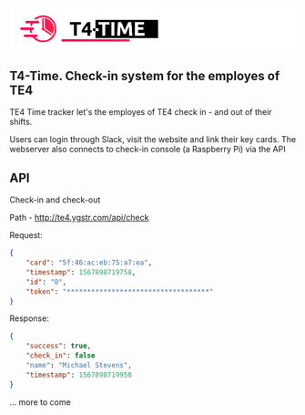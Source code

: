 ![Banner](cdn/img/banner.png)

## T4-Time. Check-in system for the employes of TE4


TE4 Time tracker let's the employes of TE4 check in - and out of their shifts.

Users can login through Slack, visit the website and link their key cards.
The webserver also connects to check-in console (a Raspberry Pi) via the API

## API

Check-in and check-out

Path - http://te4.ygstr.com/api/check

Request: 
```json
{
    "card": "5f:46:ac:eb:75:a7:ea",
    "timestamp": 1567898719758,
    "id": "0",
    "token": "***********************************"
}
```

Response: 
```json
{
    "success": true,
    "check_in": false
    "name": "Michael Stevens",
    "timestamp": 1567898719958
}
```


... more to come
